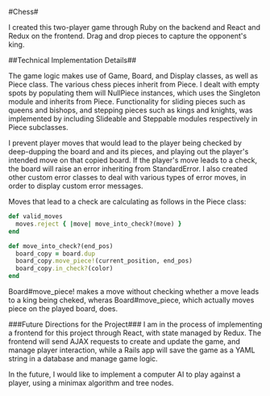 #Chess#

I created this two-player game through Ruby on the backend and React and Redux on the frontend. Drag and drop pieces to capture the opponent's king.

##Technical Implementation Details##

The game logic makes use of Game, Board, and Display classes, as well as Piece class. The various chess pieces inherit from Piece. I dealt with empty spots by populating them will NullPiece instances, which uses the Singleton module and inherits from Piece. Functionality for sliding pieces such as queens and bishops, and stepping pieces such as kings and knights, was implemented by including Slideable and Steppable modules respectively in Piece subclasses.

I prevent player moves that would lead to the player being checked by deep-dupping the board and and its pieces, and playing out the player's intended move on that copied board. If the player's move leads to a check, the board will raise an error inheriting from StandardError. I also created other custom error classes to deal with various types of error moves, in order to display custom error messages.

Moves that lead to a check are calculating as follows in the Piece class:

```ruby
def valid_moves
  moves.reject { |move| move_into_check?(move) }
end

def move_into_check?(end_pos)
  board_copy = board.dup
  board_copy.move_piece!(current_position, end_pos)
  board_copy.in_check?(color)
end
```

Board#move_piece! makes a move without checking whether a move leads to a king being cheked, wheras Board#move_piece, which actually moves piece on the played board, does.

###Future Directions for the Project###
I am in the process of implementing a frontend for this project through React, with state managed by Redux. The frontend will send AJAX requests to create and update the game, and manage player interaction, while a Rails app will save the game as a YAML string in a database and manage game logic.

In the future, I would like to implement a computer AI to play against a player, using a minimax algorithm and tree nodes.
